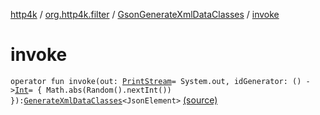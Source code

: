 [http4k](../../index.md) / [org.http4k.filter](../index.md) / [GsonGenerateXmlDataClasses](index.md) / [invoke](./invoke.md)

# invoke

`operator fun invoke(out: `[`PrintStream`](https://docs.oracle.com/javase/6/docs/api/java/io/PrintStream.html)` = System.out, idGenerator: () -> `[`Int`](https://kotlinlang.org/api/latest/jvm/stdlib/kotlin/-int/index.html)` = { Math.abs(Random().nextInt()) }): `[`GenerateXmlDataClasses`](../-generate-xml-data-classes/index.md)`<JsonElement>` [(source)](https://github.com/http4k/http4k/blob/master/http4k-format-xml/src/main/kotlin/org/http4k/filter/GsonGenerateXmlDataClasses.kt#L12)